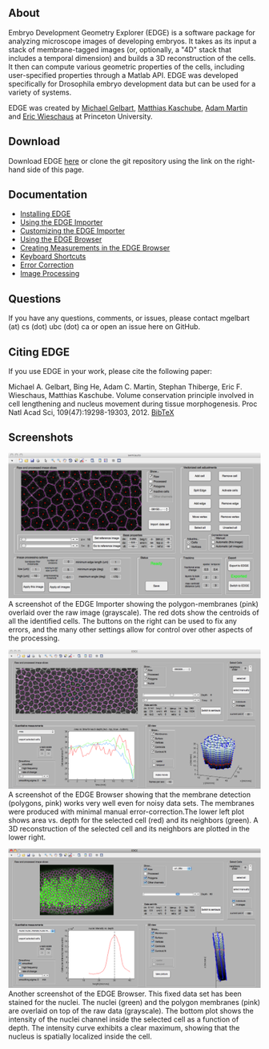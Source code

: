 ## About ##
Embryo Development Geometry Explorer (EDGE) is a software package for analyzing microscope images of developing embryos. It takes as its input a stack of membrane-tagged images (or, optionally, a "4D" stack that includes a temporal dimension) and builds a 3D reconstruction of the cells. It then can compute various geometric properties of the cells, including user-specified properties through a Matlab API. EDGE was developed specifically for Drosophila embryo development data but can be used for a variety of systems.

EDGE was created by [Michael Gelbart](http://www.cs.ubc.ca/~mgelbart), [Matthias Kaschube](http://fias.uni-frankfurt.de/neuro/kaschube/), [Adam Martin](https://biology.mit.edu/people/adam_martin) and [Eric Wieschaus](http://molbio.princeton.edu/faculty/molbio-faculty/140-wieschaus) at Princeton University.

## Download ##
Download EDGE [here](https://github.com/mgelbart/embryo-development-geometry-explorer/archive/master.zip) or clone the git repository using the link on the right-hand side of this page.

## Documentation ##
* [Installing EDGE](doc/Installation.md)
* [Using the EDGE Importer](doc/Importer.md)
* [Customizing the EDGE Importer](doc/ImporterSettings.md)
* [Using the EDGE Browser](doc/Browser.md)
* [Creating Measurements in the EDGE Browser](doc/Measurements.md)
* [Keyboard Shortcuts](doc/KeyboardShortcuts.md)
* [Error Correction](doc/ErrorCorrection.md)
* [Image Processing](doc/ImageProcessing.md)



## Questions ##
If you have any questions, comments, or issues, please contact mgelbart (at) cs (dot) ubc (dot) ca or open an issue here on GitHub.

## Citing EDGE ##
If you use EDGE in your work, please cite the following paper:

Michael A. Gelbart, Bing He, Adam C. Martin, Stephan Thiberge, Eric F. Wieschaus, Matthias Kaschube. Volume conservation principle involved in cell lengthening and nucleus movement during tissue morphogenesis. Proc Natl Acad Sci, 109(47):19298-19303, 2012. [BibTeX](EDGE_paper.bib)

## Screenshots ##
![screenshots/Screenshot_semiauto_cells.png](screenshots/Screenshot_semiauto_cells.png)
A screenshot of the EDGE Importer showing the polygon-membranes (pink) overlaid over the raw image (grayscale). The red dots show the centroids of all the identified cells. The buttons on the right can be used to fix any errors, and the many other settings allow for control over other aspects of the processing.

![screenshots/screenshot_neighbors.png](screenshots/screenshot_neighbors.png)
A screenshot of the EDGE Browser showing that the membrane detection (polygons, pink) works very well even for noisy data sets. The membranes were produced with minimal manual error-correction.The lower left plot shows area vs. depth for the selected cell (red) and its neighbors (green). A 3D reconstruction of the selected cell and its neighbors are plotted in the lower right.

![hscreenshots/Screenshot_nuclei_intensity.png](screenshots/Screenshot_nuclei_intensity.png)
Another screenshot of the EDGE Browser. This fixed data set has been stained for the nuclei. The nuclei (green) and the polygon membranes (pink) are overlaid on top of the raw data (grayscale).  The bottom plot shows the intensity of the nuclei channel inside the selected cell as a function of depth. The intensity curve exhibits a clear maximum, showing that the nucleus is spatially localized inside the cell.
